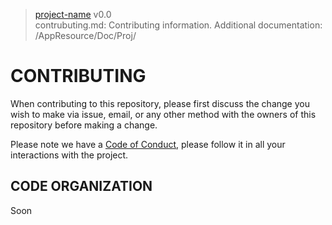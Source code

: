 > [project-name](https://github-account/project-name) v0.0<br>
> contrubuting.md: Contributing information.
> Additional documentation: /AppResource/Doc/Proj/

# CONTRIBUTING

When contributing to this repository, please first discuss the change you wish to make via issue, email, or any other method with the owners of this repository before making a change.

Please note we have a [Code of Conduct](code-of-conduct.md), please follow it in all your interactions with the project.

## CODE ORGANIZATION
Soon